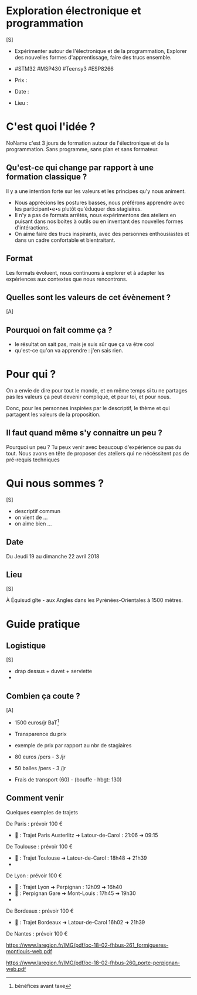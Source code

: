 # Exploration électronique et programmation

[S]

- Expérimenter autour de l'électronique et de la programmation, Explorer des nouvelles formes d'apprentissage, faire des trucs ensemble.

- #STM32 #MSP430 #Teensy3 #ESP8266
- Prix :
- Date :
- Lieu :


# C'est quoi l'idée ?

NoName c'est 3 jours de formation autour de l'électronique et de la programmation. Sans programme, sans plan et sans formateur.



## Qu'est-ce qui change par rapport à une formation classique ?

Il y a une intention forte sur les valeurs et les principes qu'y nous animent.

- Nous apprécions les postures basses, nous préférons apprendre avec les participant•e•s plutôt qu'éduquer des stagiaires.
- Il n'y a pas de formats arrêtés, nous expérimentons des ateliers en puisant dans nos boites à outils ou en inventant des nouvelles formes d'intéractions.
- On aime faire des trucs inspirants, avec des personnes enthousiastes et dans un cadre confortable et bientraitant.

## Format
Les formats évoluent, nous continuons à explorer et à adapter les expériences aux contextes que nous rencontrons.

## Quelles sont les valeurs de cet évènement ?

[A]

## Pourquoi on fait comme ça ?
- le résultat on sait pas, mais je suis sûr que ça va être cool
- qu'est-ce qu'on va apprendre : j'en sais rien.

# Pour qui ?

On a envie de dire pour tout le monde, et en même temps si tu ne partages pas les valeurs ça peut devenir compliqué, et pour toi, et pour nous.

Donc, pour les personnes inspirées par le descriptif, le thème et qui partagent les valeurs de la proposition.

## Il faut quand même s'y connaitre un peu ?

Pourquoi un peu ? Tu peux venir avec beaucoup d'expérience ou pas du tout. Nous avons en tête de proposer des ateliers qui ne nécéssitent pas de pré-requis techniques

# Qui nous sommes ?

[S]

- descriptif commun
- on vient de ...
- on aime bien ...

## Date
Du Jeudi 19 au dimanche 22 avril 2018

## Lieu

[S]

À Équisud gîte - aux Angles dans les Pyrénées-Orientales à 1500 mètres.

# Guide pratique

## Logistique

[S]

- drap dessus + duvet + serviette
- 

## Combien ça coute ?

[A]

- 1500 euros/jr BaT[^1]
- Transparence du prix

- exemple de prix par rapport au nbr de stagiaires

- 80 euros /pers - 3 /jr
- 50 balles /pers - 3 /jr

- Frais de transport (60) - (bouffe - hbgt: 130)

## Comment venir

Quelques exemples de trajets

De Paris : prévoir 100 €
- 🚂 : Trajet Paris Austerlitz ➜ Latour-de-Carol : 21:06 ➜ 09:15

De Toulouse : prévoir 100 €
- 🚂 : Trajet Toulouse ➜ Latour-de-Carol : 18h48 ➜ 21h39
- 
De Lyon : prévoir 100 €
- 🚂 : Trajet Lyon ➜ Perpignan : 12h09 ➜ 16h40
- 🚌 : Perpignan Gare ➜ Mont-Louis : 17h45 ➜ 19h30
- 
De Bordeaux : prévoir 100 €
- 🚂 : Trajet Bordeaux ➜ Latour-de-Carol 16h02 ➜ 21h39

De Nantes : prévoir 100 €

https://www.laregion.fr/IMG/pdf/oc-18-02-fhbus-261_formigueres-montlouis-web.pdf

https://www.laregion.fr/IMG/pdf/oc-18-02-fhbus-260_porte-perpignan-web.pdf


[^1]: bénéfices avant taxe
